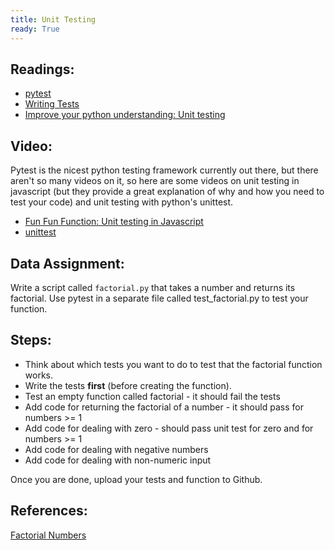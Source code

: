 ```yaml
---
title: Unit Testing
ready: True
---
```


## Readings:

- [pytest](https://docs.pytest.org/en/latest/)
- [Writing Tests](https://docs.python-guide.org/writing/tests/)
- [Improve your python understanding: Unit testing](https://jeffknupp.com/blog/2013/12/09/improve-your-python-understanding-unit-testing/)

## Video:

Pytest is the nicest python testing framework currently out there, but there aren't so many
videos on it, so here are some videos on unit testing in javascript (but they provide a great explanation of
why and how you need to test your code) and unit testing with python's unittest.

- [Fun Fun Function: Unit testing in Javascript](https://youtu.be/Eu35xM76kKY)
- [unittest](https://www.youtube.com/watch?v=6tNS--WetLI)

## Data Assignment:

Write a script called `factorial.py` that takes a number and returns its factorial.
Use pytest in a separate file called test_factorial.py to test your function.

## Steps:

- Think about which tests you want to do to test that the factorial function works.
- Write the tests **first** (before creating the function).
- Test an empty function called factorial - it should fail the tests
- Add code for returning the factorial of a number - it should pass for numbers >= 1
- Add code for dealing with zero - should pass unit test for zero and for numbers >= 1
- Add code for dealing with negative numbers
- Add code for dealing with non-numeric input

Once you are done, upload your tests and function to Github.

## References:

[Factorial Numbers](https://whatis.techtarget.com/definition/factorial)
